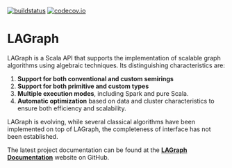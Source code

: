 <!--
{% comment %}
License ...
{% endcomment %}
-->

[![buildstatus](https://travis-ci.org/IBM/lagraph.svg?branch=master)](https://travis-ci.org/IBM/lagraph)
[![codecov.io](http://codecov.io/github/IBM/lagraph/coverage.svg?branch=master)](http://codecov.io/github/IBM/lagraph?branch=master)

# LAGraph

LAGraph is a Scala API that supports the implementation of scalable
graph algorithms using algebraic techniques.  Its distinguishing
characteristics are:

  1. **Support for both conventional and custom semirings**
  1. **Support for both primitive and custom types**
  1. **Multiple execution modes**, including Spark and pure Scala.
  1. **Automatic optimization** based on data and cluster characteristics to ensure both efficiency and scalability.


LAGraph is evolving, while several classical algorithms have been
implemented on top of LAGraph, the completeness of interface has not
been established.

The latest project documentation can be found at the [**LAGraph Documentation**](https://ibm.github.io/lagraph/) website on GitHub.

